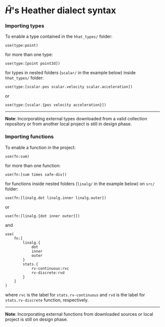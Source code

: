 # $\hat{H}$'s Heather dialect syntax

### Importing types

To enable a type contained in the `hhat_types/` folder:

```
use(type:point)
```

for more than one type:

```
use(type:[point point3d])
```

for types in nested folders (`scalar/` in the example below) inside `hhat_types/` folder:

```
use(type:[scalar.pos scalar.velocity scalar.acceleration])
```

or

```
use(type:[scalar.{pos velocity acceleration}])
```

---

**Note**: Incorporating external types downloaded from a valid collection repository or from another local project is still in design phase.



### Importing functions

To enable a function in the project:

```
use(fn:sum)
```

for more than one function:

```
use(fn:[sum times safe-div])
```

for functions inside nested folders (`linalg/` in the example below) on `src/` folder:

```
use(fn:[linalg.dot linalg.inner linalg.outer])
```

or

```
use(fn:[linalg.{dot inner outer}])
```

and

```
use(
    fn:[
        linalg.{
            dot
            inner
            outer
        }
        stats.{
            rv-continuous:rvc
            rv-discrete:rvd
        }
    ]
)
```

where `rvc` is the label for `stats.rv-continuous` and `rvd` is the label for `stats.rv-discrete` function, respectively.


---

**Note**: Incorporating external functions from downloaded sources or local project is still on design phase.
